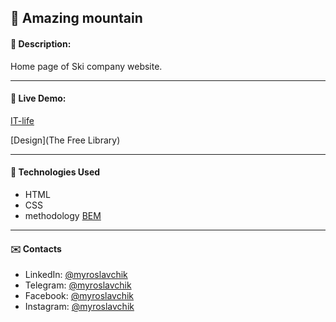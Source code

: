 ## :pushpin: Amazing mountain
#### :memo: Description: 

Home page of Ski company website.
___

#### :link: Live Demo: 
[IT-life](https://myroslavchik.github.io/amazing-mountain/)

[Design](The Free Library)
___

#### :rocket: Technologies Used

* HTML
* CSS
* methodology [BEM](https://en.bem.info/)
___

#### :envelope: Contacts
* LinkedIn: [@myroslavchik](https://www.linkedin.com/in/myroslav-t-979a17229)
* Telegram: [@myroslavchik](https://t.me/myroslavtiukhtii)
* Facebook: [@myroslavchik](https://www.facebook.com/tiukhtiimyroslav/)
* Instagram: [@myroslavchik](https://www.instagram.com/myroslavchik/)
